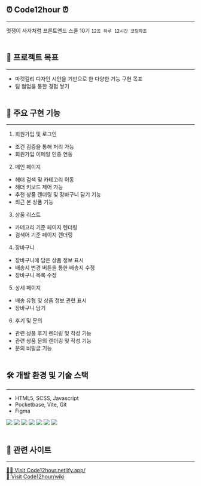 ## ⏰ Code12hour ⏰

---

멋쟁이 사자처럼 프론트엔드 스쿨 10기
`12조 하루 12시간 코딩하조`
<br/><br/>

## 💪 프로젝트 목표

---

- 마켓컬리 디자인 시안을 기반으로 한 다양한 기능 구현 목표
- 팀 협업을 통한 경험 쌓기
  <br/><br/>

## 👀 주요 구현 기능

---

1. 회원가입 및 로그인

- 조건 검증을 통해 처리 가능
- 회원가입 이메일 인증 연동

2. 메인 페이지

- 헤더 검색 및 카테고리 이동
- 헤더 키보드 제어 가능
- 추천 상품 렌더링 및 장바구니 담기 기능
- 최근 본 상품 기능

3. 상품 리스트

- 카테고리 기준 페이지 렌더링
- 검색어 기준 페이지 렌더링

4. 장바구니

- 장바구니에 담은 상품 정보 표시
- 배송지 변경 버튼을 통한 배송지 수정
- 장바구니 목록 수정

5. 상세 페이지

- 배송 유형 및 상품 정보 관련 표시
- 장바구니 담기

6. 후기 및 문의

- 관련 상품 후기 렌더링 및 작성 기능
- 관련 상품 문의 렌더링 및 작성 기능
- 문의 비밀글 기능
  <br/><br/>

## 🛠 개발 환경 및 기술 스택

---

- HTML5, SCSS, Javascript
- Pocketbase, Vite, Git
- Figma

<img src="https://img.shields.io/badge/HTML5-E34F26?style=flat&logo=html5&logoColor=white"> <img src="https://img.shields.io/badge/Scss-CC6699?style=flat&logo=sass&logoColor=white"> <img src="https://img.shields.io/badge/javascript-F7DF1E?style=flat&logo=javascript&logoColor=white"> <img src="https://img.shields.io/badge/PocketBase-B8DBE4?style=flat&logo=pocketbase&logoColor=white"> <img src="https://img.shields.io/badge/Vite-646CFF?style=flat&logo=vite&logoColor=white"> <img src="https://img.shields.io/badge/Github-181717?style=flat&logo=github&logoColor=white"> <img src="https://img.shields.io/badge/Figma-F24E1E?style=flat&logo=figma&logoColor=white">
<br/><br/>

## 📌 관련 사이트

---

[🙋‍♀️ Visit Code12hour.netlify.app/](https://code12hour.netlify.app/)  
[📄 Visit Code12hour/wiki](https://github.com/FRONTENDSCHOOL10/Code12hour/wiki)
